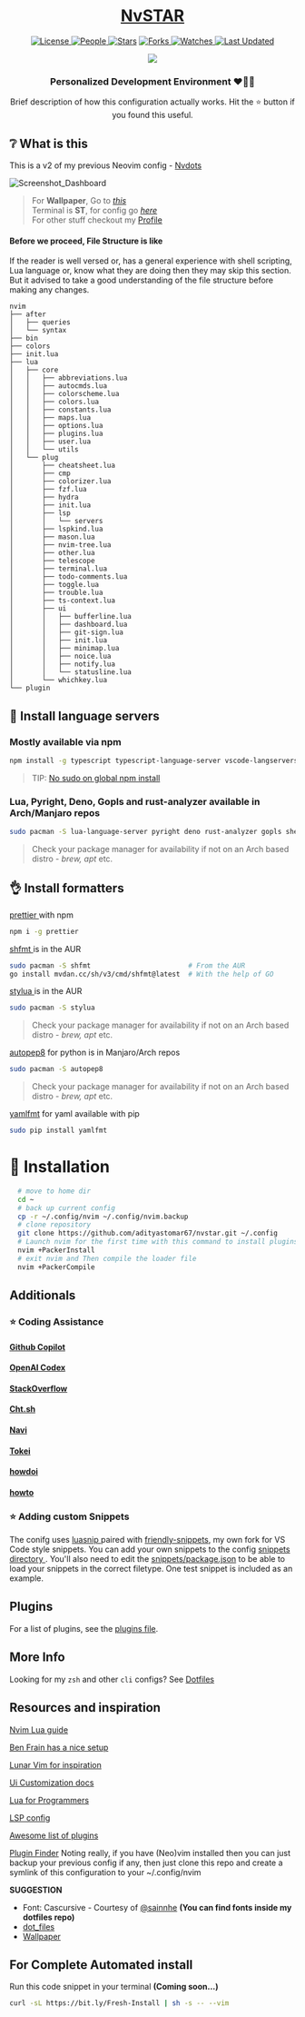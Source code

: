 <div align = "center">

  <h1><a href="https://github.com/adityastomar67/nvstar">NvSTAR</a></h1>

  <a href="https://github.com/adityastomar67/nvstar/blob/main/LICENSE.md">
  <img alt="License" src="https://img.shields.io/github/license/adityastomar67/nvstar?style=flat&color=eee&label="> </a>

  <a href="https://github.com/adityastomar67/nvstar/graphs/contributors">
  <img alt="People" src="https://img.shields.io/github/contributors/adityastomar67/nvstar?style=flat&color=ffaaf2&label=People"> </a>

  <a href="https://github.com/adityastomar67/nvstar/stargazers">
  <img alt="Stars" src="https://img.shields.io/github/stars/adityastomar67/nvstar?style=flat&color=98c379&label=Stars"></a>

  <a href="https://github.com/adityastomar67/nvstar/network/members">
  <img alt="Forks" src="https://img.shields.io/github/forks/adityastomar67/nvstar?style=flat&color=66a8e0&label=Forks"> </a>

  <a href="https://github.com/adityastomar67/nvstar/watchers">
  <img alt="Watches" src="https://img.shields.io/github/watchers/adityastomar67/nvstar?style=flat&color=f5d08b&label=Watches"> </a>

  <a href="https://github.com/adityastomar67/nvstar/pulse">
  <img alt="Last Updated" src="https://img.shields.io/github/last-commit/adityastomar67/nvstar?style=flat&color=e06c75&label="> </a>

  [![](https://img.shields.io/badge/Neovim-0.8+-blueviolet.svg?style=for-the-badge&logo=Neovim&color=302D41&logoColor=green)](https://github.com/neovim/neovim)

  <h3>Personalized Development Environment ❤️👨‍💻</h3>
  Brief description of how this configuration actually works. Hit the ⭐ button if you found this useful.

</div>

## ❔ What is this
This is a v2 of my previous Neovim config - [Nvdots](https://github.com/adityastomar67/nvdots)

![Screenshot_Dashboard](https://user-images.githubusercontent.com/33474611/200270455-d1fc848e-3109-49f1-902a-a7909fb00661.png)
> For **Wallpaper**, Go to _[this](https://github.com/adityastomar67/Wallpapers)_ <br>Terminal is **ST**, for config go _[here](https://github.com/adityastomar67/.dotfiles/tree/master/.config/st)_ <br> For other stuff checkout my [Profile](https://github.com/adityastomar67)


#### Before we proceed, File Structure is like

If the reader is well versed or, has a general experience with shell scripting, Lua language or, know what they are doing then they may skip this section. But it advised to take a good understanding of the file structure before making any changes.

```
nvim
├── after
│   ├── queries
│   └── syntax
├── bin
├── colors
├── init.lua
├── lua
│   ├── core
│   │   ├── abbreviations.lua
│   │   ├── autocmds.lua
│   │   ├── colorscheme.lua
│   │   ├── colors.lua
│   │   ├── constants.lua
│   │   ├── maps.lua
│   │   ├── options.lua
│   │   ├── plugins.lua
│   │   ├── user.lua
│   │   └── utils
│   └── plug
│       ├── cheatsheet.lua
│       ├── cmp
│       ├── colorizer.lua
│       ├── fzf.lua
│       ├── hydra
│       ├── init.lua
│       ├── lsp
│       │   └── servers
│       ├── lspkind.lua
│       ├── mason.lua
│       ├── nvim-tree.lua
│       ├── other.lua
│       ├── telescope
│       ├── terminal.lua
│       ├── todo-comments.lua
│       ├── toggle.lua
│       ├── trouble.lua
│       ├── ts-context.lua
│       ├── ui
│       │   ├── bufferline.lua
│       │   ├── dashboard.lua
│       │   ├── git-sign.lua
│       │   ├── init.lua
│       │   ├── minimap.lua
│       │   ├── noice.lua
│       │   ├── notify.lua
│       │   └── statusline.lua
│       └── whichkey.lua
└── plugin
```

## 🚀 Install language servers

### Mostly available via npm
```bash
npm install -g typescript typescript-language-server vscode-langservers-extracted vls @tailwindcss/language-server yaml-language-server @prisma/language-server emmet-ls neovim graphql-language-service-cli graphql-language-service-server @astrojs/language-server bash-language-server
```

> TIP: [No sudo on global npm install](https://github.com/sindresorhus/guides/blob/main/npm-global-without-sudo.md)

### Lua, Pyright, Deno, Gopls and rust-analyzer available in Arch/Manjaro repos
```bash
sudo pacman -S lua-language-server pyright deno rust-analyzer gopls shellcheck
```

> Check your package manager for availability if not on an Arch based distro -
_brew, apt_ etc.

## 👌 Install formatters

[ prettier ](https://prettier.io/) with npm

```bash
npm i -g prettier
```

[ shfmt ](https://github.com/mvdan/sh) is in the AUR

```bash
sudo pacman -S shfmt                        # From the AUR
go install mvdan.cc/sh/v3/cmd/shfmt@latest  # With the help of GO
```

[ stylua ](https://github.com/JohnnyMorganz/StyLua) is in the AUR

```bash
sudo pacman -S stylua
```

> Check your package manager for availability if not on an Arch based distro -
_brew, apt_ etc.

[autopep8](https://pypi.org/project/autopep8/) for python is in Manjaro/Arch
repos

```bash
sudo pacman -S autopep8
```

> Check your package manager for availability if not on an Arch based distro -
_brew, apt_ etc.

[yamlfmt](https://pypi.org/project/yamlfmt/) for yaml available with pip

```bash
sudo pip install yamlfmt
```

# 🧨 Installation

```bash
  # move to home dir
  cd ~
  # back up current config
  cp -r ~/.config/nvim ~/.config/nvim.backup
  # clone repository
  git clone https://github.com/adityastomar67/nvstar.git ~/.config
  # Launch nvim for the first time with this command to install plugins
  nvim +PackerInstall
  # exit nvim and Then compile the loader file
  nvim +PackerCompile
```

## Additionals
### ⭐ Coding Assistance
#### [Github Copilot](https://github.com/features/copilot)
#### [OpenAI Codex](https://openai.com/blog/openai-codex/)
#### [StackOverflow](https://github.com/samtay/so)
#### [Cht.sh](https://cht.sh/)
#### [Navi](https://github.com/denisidoro/navi)
#### [Tokei](https://github.com/XAMPPRocky/tokei)
#### [howdoi](https://github.com/gleitz/howdoi)
#### [howto]()

### ⭐ Adding custom Snippets

The conifg uses [ luasnip ](https://github.com/saadparwaiz1/cmp_luasnip) paired
with [friendly-snippets](https://github.com/adityastomar67/friendly-snippets), my own fork for VS Code style snippets.
You can add your own snippets to the config [ snippets directory ](./snippets).
You'll also need to edit the [snippets/package.json](./snippets/package.json) to
be able to load your snippets in the correct filetype.
One test snippet is included as an example.

## Plugins

For a list of plugins, see the [plugins file](./lua/core/plugins.lua).

## More Info

Looking for my `zsh` and other `cli` configs? See [Dotfiles](https://github.com/adityastomar67/.dotfiles)

## Resources and inspiration

[Nvim Lua guide](https://github.com/nanotee/nvim-lua-guide)

[Ben Frain has a nice setup](https://gist.github.com/benfrain/97f2b91087121b2d4ba0dcc4202d252f)

[Lunar Vim for inspiration](https://github.com/ChristianChiarulli/LunarVim)

[Ui Customization docs](https://github.com/neovim/nvim-lspconfig/wiki/UI-customization#change-diagnostic-symbols-in-the-sign-column-gutter)

[Lua for Programmers](https://ebens.me/post/lua-for-programmers-part-1/)

[LSP config](https://github.com/neovim/nvim-lspconfig/blob/master/doc/server_configurations.md)

[Awesome list of plugins](https://github.com/rockerBOO/awesome-neovim)

[Plugin Finder](https://neovimcraft.com/)
Noting really, if you have (Neo)vim installed then you can just backup your previous config if any, then just clone this repo and create a symlink of this configuration to your ~/.config/nvim

**SUGGESTION**

* Font: Cascursive - Courtesy of [@sainnhe](https://github.com/sainnhe/icursive-nerd-font) **(You can find fonts inside my dotfiles repo)**
* [dot_files](https://github.com/adityastomar67/.dotfiles/)
* [Wallpaper](https://github.com/adityastomar67/Wallpapers)

## For Complete Automated install
Run this code snippet in your terminal **(Coming soon...)**
```bash
curl -sL https://bit.ly/Fresh-Install | sh -s -- --vim
